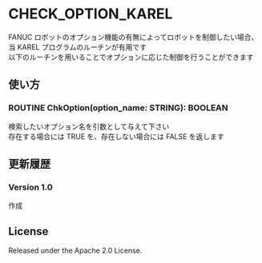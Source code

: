 # CHECK_OPTION_KAREL

FANUC ロボットのオプション機能の有無によってロボットを制御したい場合、当 KAREL プログラムのルーチンが有用です  
以下のルーチンを用いることでオプションに応じた制御を行うことができます

## 使い方

### ROUTINE ChkOption(option_name: STRING): BOOLEAN

検索したいオプション名を引数として与えて下さい  
存在する場合には TRUE を、存在しない場合には FALSE を返します

## 更新履歴

### Version 1.0

作成

## License

Released under the Apache 2.0 License.
